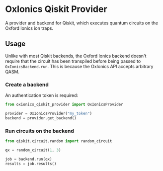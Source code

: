 OxIonics Qiskit Provider
========================

A provider and backend for Qiskit, which executes quantum circuits on the
Oxford Ionics ion traps.

Usage
-----

Unlike with most Qiskit backends, the Oxford Ionics backend doesn't require that
the circuit has been transpiled before being passed to `OxIonicsBackend.run`.
This is because the OxIonics API accepts arbitrary QASM.


### Create a backend

An authentication token is required:

```python
from oxionics_qiskit_provider import OxIonicsProvider

provider = OxIonicsProvider("my_token")
backend = provider.get_backend()
```

### Run circuits on the backend

```python
from qiskit.circuit.random import random_circuit

qx = random_circuit(1, 3)

job = backend.run(qx)
results = job.results()
```
